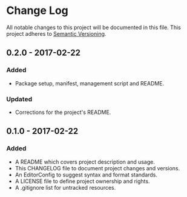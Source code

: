 # Change Log

All notable changes to this project will be documented in this file. This
project adheres to [Semantic Versioning](http://semver.org).

## 0.2.0 - 2017-02-22

### Added

  - Package setup, manifest, management script and README.

### Updated

  - Corrections for the project's README.

## 0.1.0 - 2017-02-22

### Added

  - A README which covers project description and usage.
  - This CHANGELOG file to document project changes and versions.
  - An EditorConfig to suggest syntax and format standards.
  - A LICENSE file to define project ownership and rights.
  - A .gitignore list for untracked resources.
